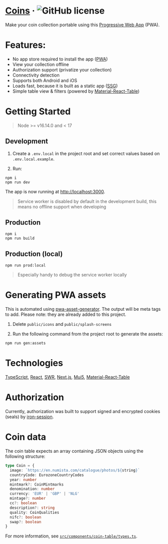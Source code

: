 # [Coins](https://coins.yvogeldhof.nl) &middot; ![GitHub license](https://img.shields.io/badge/license-BSD3-green.svg) 

Make your coin collection portable using this [Progressive Web App](https://web.dev/progressive-web-apps/) (PWA).

# Features:

- No app store required to install the app ([PWA](https://web.dev/progressive-web-apps/))
- View your collection offline
- Authorization support (privatize your collection)
- Connectivity detection
- Supports both Android and iOS
- Loads fast, because it is built as a static app ([SSG](https://nextjs.org/docs/advanced-features/static-html-export))
- Simple table view & filters (powered by [Material-React-Table](https://github.com/KevinVandy/material-react-table))

# Getting Started

> Node >= v16.14.0 and < 17

## Development

1. Create a `.env.local` in the project root and set correct values based on `.env.local.example`.

2. Run:
```
npm i
npm run dev
```

The app is now running at [http://localhost:3000](http://localhost:3000).

> Service worker is disabled by default in the development build, this means no offline support when developing

## Production

```
npm i
npm run build
```

## Production (local)

```
npm run prod:local
```

> Especially handy to debug the service worker locally

# Generating PWA assets

This is automated using [pwa-asset-generator]('https://github.com/elegantapp/pwa-asset-generator'). The output will be meta tags to add. Please note: they are already added to this project.

1. Delete `public/icons` and `public/splash-screens`

2. Run the following command from the project root to generate the assets:

```
npm run gen:assets
```

# Technologies

[TypeScript]('https://www.typescriptlang.org/'), [React]('https://reactjs.org/'), [SWR]('https://swr.vercel.app/'), [Next.js]('https://nextjs.org/'), [Mui5]('https://mui.com/'), [Material-React-Table](https://github.com/KevinVandy/material-react-table)

# Authorization

Currently, authorization was built to support signed and encrypted cookies (seals) by [iron-session](https://github.com/vvo/iron-session).

# Coin data
The coin table expects an array containing JSON objects using the following structure:

```typescript
type Coin = {
  image: `https://en.numista.com/catalogue/photos/${string}`
  countryCode: EurozoneCountryCodes
  year: number
  mintmark?: CoinMintmarks
  denomination: number
  currency: 'EUR' | 'GBP' | 'NLG'
  mintage?: number
  cc?: boolean
  description?: string
  quality: CoinQualities
  nifc?: boolean
  swap?: boolean
}
```

For more information, see [`src/components/coin-table/types.ts`](https://github.com/yvog/coins-pwa/blob/20fb3b927afcdc5729cd0b0d0536bad7630996b6/src/components/coin-table/types.ts#L16-L29). 